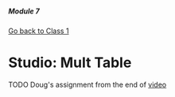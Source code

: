 ##### Module 7

[Go back to Class 1](../../class1)

# Studio: Mult Table

TODO Doug's assignment from the end of [video](https://youtu.be/l5O-HKElXPc?list=PLhQjrBD2T380EySS3Y9fBANbblTRxT5Av&t=1311)
